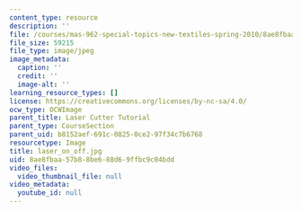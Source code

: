 ```yaml
---
content_type: resource
description: ''
file: /courses/mas-962-special-topics-new-textiles-spring-2010/8ae8fbaa57b88be688d69ffbc9c04bdd_laser_on_off.jpg
file_size: 59215
file_type: image/jpeg
image_metadata:
  caption: ''
  credit: ''
  image-alt: ''
learning_resource_types: []
license: https://creativecommons.org/licenses/by-nc-sa/4.0/
ocw_type: OCWImage
parent_title: Laser Cutter Tutorial
parent_type: CourseSection
parent_uid: b8152aef-691c-0825-0ce2-97f34c7b6768
resourcetype: Image
title: laser_on_off.jpg
uid: 8ae8fbaa-57b8-8be6-88d6-9ffbc9c04bdd
video_files:
  video_thumbnail_file: null
video_metadata:
  youtube_id: null
---
```

